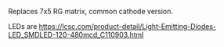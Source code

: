 Replaces 7x5 RG matrix, common cathode version.

LEDs are https://lcsc.com/product-detail/Light-Emitting-Diodes-LED_SMDLED-120-480mcd_C110903.html
